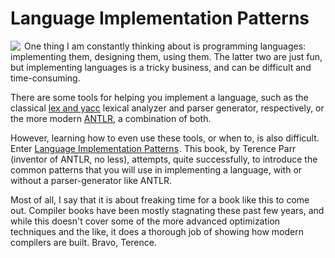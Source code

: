 Language Implementation Patterns
================================
<div style="float: left; margin-right: 5px;"><a href="http://www.amazon.com/gp/product/193435645X?ie=UTF8&tag=mathfigu-20&linkCode=as2&camp=1789&creative=390957&creativeASIN=193435645X"><img border="0" src="http://m.caswenson.com/images/parr_lang.jpg"></a><img src="http://www.assoc-amazon.com/e/ir?t=mathfigu-20&l=as2&o=1&a=193435645X" width="1" height="1" border="0" alt="" style="border:none !important; margin:0px !important;" /></div>One thing I am constantly thinking about is programming languages: implementing them, designing them, using them.  The latter two are just fun, but implementing languages is a tricky business, and can be difficult and time-consuming.

There are some tools for helping you implement a language, such as the classical <a href="http://dinosaur.compilertools.net/">lex and yacc</a> lexical analyzer and parser generator, respectively, or the more modern <a href="http://www.antlr.org/">ANTLR</a>, a combination of both.

However, learning how to even use these tools, or when to, is also difficult.  Enter <a href="http://www.amazon.com/gp/product/193435645X?ie=UTF8&tag=mathfigu-20&linkCode=as2&camp=1789&creative=390957&creativeASIN=193435645X">Language Implementation Patterns</a><img src="http://www.assoc-amazon.com/e/ir?t=mathfigu-20&l=as2&o=1&a=193435645X" width="1" height="1" border="0" alt="" style="border:none !important; margin:0px !important;" />.  This book, by Terence Parr (inventor of ANTLR, no less), attempts, quite successfully, to introduce the common patterns that you will use in implementing a language, with or without a parser-generator like ANTLR.

Most of all, I say that it is about freaking time for a book like this to come out.  Compiler books have been mostly stagnating these past few years, and while this doesn't cover some of the more advanced optimization techniques and the like, it does a thorough job of showing how modern compilers are built.  Bravo, Terence.